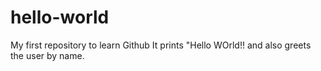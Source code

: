 # hello-world
My first repository to learn Github
It prints "Hello WOrld!! and also greets the user by name.
